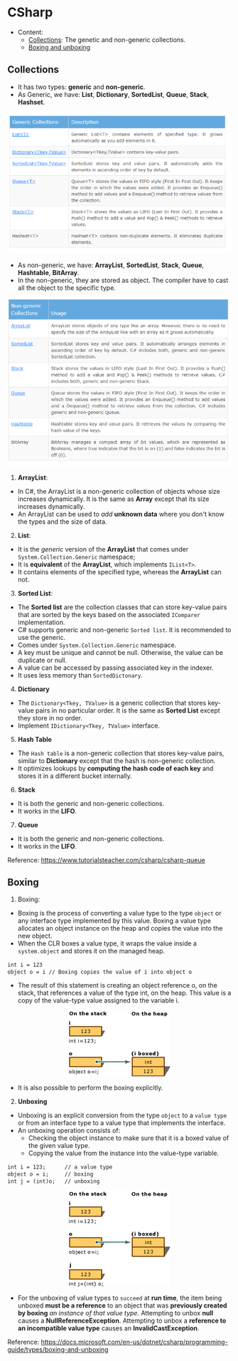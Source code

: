 # CSharp
- Content:
    + [Collections](##Collections): The genetic and non-generic collections.
    + [Boxing and unboxing](##Boxing)
## Collections
- It has two types: **generic** and **non-generic**.
- As Generic, we have: **List**, **Dictionary**, **SortedList**, **Queue**, **Stack**, **Hashset**.

![Generics Collection](https://github.com/ndhoang123/ITKowledge/blob/main/CSharp/Img/GenericsCollection.PNG)

- As non-generic, we have: **ArrayList**, **SortedList**, **Stack**, **Queue**, **Hashtable**, **BitArray**.
- In the non-generic, they are stored as object. The compiler have to cast all the object to the specific type.

![Non-Generics Collection](https://github.com/ndhoang123/ITKowledge/blob/main/CSharp/Img/Non-GenericsCollection.PNG)

1. **ArrayList**:
- In C#, the ArrayList is a non-generic collection of objects whose size increases dynamically. It is the same as **Array** except that its size increases dynamically.
- An ArrayList can be used to *add* **unknown data** where you don't know the types and the size of data.
2. **List**:
- It is the *generic* version of the **ArrayList** that comes under `System.Collection.Generic` namespace;
- It is **equivalent** of the **ArrayList**, which implements `IList<T>`.
- It contains elements of the specified type, whereas the **ArrayList** can not.
3. **Sorted List**:
- The **Sorted list** are the collection classes that can store key-value pairs that are sorted by the keys based on the associated `IComparer` implementation.
- C# supports generic and non-generic `Sorted list`. It is recommended to use the generic.
- Comes under `System.Collection.Generic` namespace.
- A key must be unique and cannot be null. Otherwise, the value can be duplicate or null.
- A value can be accessed by passing associated key in the indexer.
- It uses less memory than `SortedDictonary`.
4. **Dictionary**
- The `Dictionary<Tkey, TValue>` is a generic collection that stores key-value pairs in no particular order. It is the same as **Sorted List** except they store in no order.
- Implement `IDictionary<Tkey, TValue>` interface.
5. **Hash Table**
- The `Hash table` is a non-generic collection that stores key-value pairs, similar to **Dictionary** except that the hash is non-generic collection.
- It optimizes lookups by **computing the hash code of each key** and stores it in a different bucket internally.
6. **Stack**
- It is both the generic and non-generic collections.
- It works in the **LIFO**.
7. **Queue**
- It is both the generic and non-generic collections.
- It works in the **LIFO**.

Reference: https://www.tutorialsteacher.com/csharp/csharp-queue

## Boxing
1. Boxing:
- Boxing is the process of converting a value type to the type `object` or any interface type implemented by this value. Boxing a value type allocates an object instance on the heap and copies the value into the new object.
- When the CLR boxes a value type, it wraps the value inside a `system.object` and stores it on the managed heap.
```
int i = 123
object o = i // Boxing copies the value of i into object o
```
- The result of this statement is creating an object reference o, on the stack, that references a value of the type int, on the heap. This value is a copy of the value-type value assigned to the variable i.

<div style="text-align:center">
    <img src="https://github.com/ndhoang123/ITKowledge/blob/main/CSharp/Img/boxing-operation-i-o-variables.gif" />
</div>

- It is also possible to perform the boxing explicitly.

2. **Unboxing**
- Unboxing is an explicit conversion from the type `object` to a `value type` or from an interface type to a value type that implements the interface.
- An unboxing operation consists of:
    + Checking the object instance to make sure that it is a boxed value of the given value type.
    + Copying the value from the instance into the value-type variable.

```
int i = 123;      // a value type
object o = i;     // boxing
int j = (int)o;   // unboxing
```

<div style="text-align:center">
    <img src="https://github.com/ndhoang123/ITKowledge/blob/main/CSharp/Img/unboxing-conversion-operation.gif" />
</div>

- For the unboxing of value types to `succeed` at **run time**, the item being unboxed **must be a reference** to an object that was **previously created by boxing** *an instance of that value type*. Attempting to unbox **null** causes a **NullReferenceException**. Attempting to unbox a **reference to an incompatible value type** causes an **InvalidCastException**.

Reference: https://docs.microsoft.com/en-us/dotnet/csharp/programming-guide/types/boxing-and-unboxing
